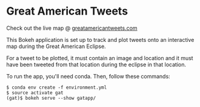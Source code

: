 # Great American Tweets #

Check out the live map @ [greatamericantweets.com](http://greatamericantweets.com)

This Bokeh application is set up to track and plot tweets onto an interactive map
during the Great American Eclipse.

For a tweet to be plotted, it must contain an image and location and it must have been tweeted from that
location during the eclipse in that location.

To run the app, you'll need conda. Then, follow these commands:

```
$ conda env create -f environment.yml
$ source activate gat
(gat)$ bokeh serve --show gatapp/
